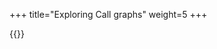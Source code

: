 +++
title="Exploring Call graphs"
weight=5
+++

{{<snippet file="src/test/scala/io/shiftleft/joern/CallGraphTests.scala" language="scala">}}
